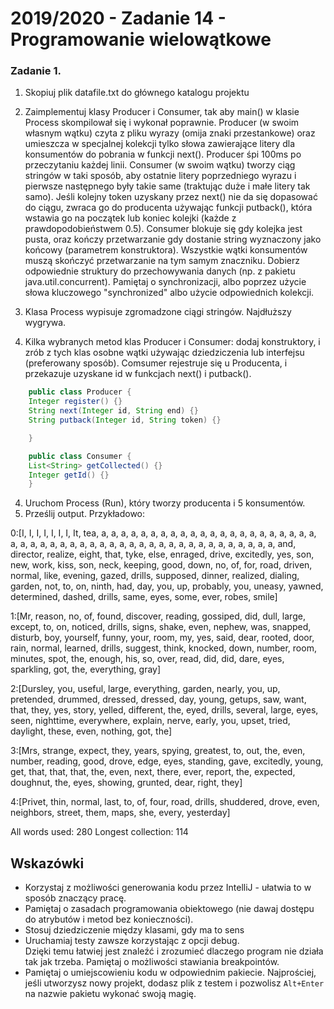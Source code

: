 # 2019/2020 - Zadanie 14 - Programowanie wielowątkowe


### Zadanie 1.

1. Skopiuj plik datafile.txt do głównego katalogu projektu

3. Zaimplementuj klasy Producer i Consumer, tak aby main() w klasie Process skompilował się i wykonał poprawnie.
   Producer (w swoim własnym wątku) czyta z pliku wyrazy (omija znaki przestankowe) oraz umieszcza w specjalnej kolekcji tylko słowa zawierające litery  dla konsumentów do pobrania w funkcji next(). Producer śpi 100ms po przeczytaniu każdej linii.
   Consumer (w swoim wątku) tworzy ciąg stringów w taki sposób, aby ostatnie litery poprzedniego wyrazu i pierwsze następnego były takie same (traktując duże i małe litery tak samo). Jeśli kolejny token uzyskany przez next() nie da się dopasować do ciągu, zwraca go do producenta używając funkcji putback(), która wstawia go na początek lub koniec kolejki (każde z prawdopodobieństwem 0.5).
   Consumer blokuje się gdy kolejka jest pusta, oraz kończy przetwarzanie gdy dostanie string wyznaczony jako końcowy (parametrem konstruktora). Wszystkie wątki konsumentów muszą skończyć przetwarzanie na tym samym znaczniku.
Dobierz odpowiednie struktury do przechowywania danych (np. z pakietu java.util.concurrent). Pamiętaj o synchronizacji, albo poprzez użycie słowa kluczowego "synchronized" albo użycie odpowiednich kolekcji.

4. Klasa Process wypisuje zgromadzone ciągi stringów. Najdłuższy wygrywa.

5. Kilka wybranych metod klas Producer i Consumer: dodaj konstruktory, i zrób z tych klas osobne wątki używając dziedziczenia lub interfejsu (preferowany sposób). Comsumer rejestruje się u Producenta, i przekazuje uzyskane id w funkcjach next() i putback().  

```java
    public class Producer {
	Integer register() {}
	String next(Integer id, String end) {}
	String putback(Integer id, String token) {}

    }
```
```java
    public class Consumer {
	List<String> getCollected() {}
	Integer getId() {}
    }
```
4. Uruchom Process (Run), który tworzy producenta i 5 konsumentów.
5. Prześlij output. Przykładowo:

0:[I, I, I, I, I, I, I, It, tea, a, a, a, a, a, a, a, a, a, a, a, a, a, a, a, a, a, a, a, a, a, a, a, a, a, a, a, a, a, a, a, a, a, a, a, a, a, a, a, a, a, a, a, a, a, a, a, a, a, and, director, realize, eight, that, tyke, else, enraged, drive, excitedly, yes, son, new, work, kiss, son, neck, keeping, good, down, no, of, for, road, driven, normal, like, evening, gazed, drills, supposed, dinner, realized, dialing, garden, not, to, on, ninth, had, day, you, up, probably, you, uneasy, yawned, determined, dashed, drills, same, eyes, some, ever, robes, smile]

1:[Mr, reason, no, of, found, discover, reading, gossiped, did, dull, large, except, to, on, noticed, drills, signs, shake, even, nephew, was, snapped, disturb, boy, yourself, funny, your, room, my, yes, said, dear, rooted, door, rain, normal, learned, drills, suggest, think, knocked, down, number, room, minutes, spot, the, enough, his, so, over, read, did, did, dare, eyes, sparkling, got, the, everything, gray]

2:[Dursley, you, useful, large, everything, garden, nearly, you, up, pretended, drummed, dressed, dressed, day, young, getups, saw, want, that, they, yes, story, yelled, different, the, eyed, drills, several, large, eyes, seen, nighttime, everywhere, explain, nerve, early, you, upset, tried, daylight, these, even, nothing, got, the]

3:[Mrs, strange, expect, they, years, spying, greatest, to, out, the, even, number, reading, good, drove, edge, eyes, standing, gave, excitedly, young, get, that, that, that, the, even, next, there, ever, report, the, expected, doughnut, the, eyes, showing, grunted, dear, right, they]

4:[Privet, thin, normal, last, to, of, four, road, drills, shuddered, drove, even, neighbors, street, them, maps, she, every, yesterday]

All words used: 280
Longest collection: 114



## Wskazówki
- Korzystaj z możliwości generowania kodu przez IntelliJ - ułatwia to w sposób znaczący pracę. 
- Pamiętaj o zasadach programowania obiektowego (nie dawaj dostępu do atrybutów i metod bez konieczności).
- Stosuj dziedziczenie między klasami, gdy ma to sens
- Uruchamiaj testy zawsze korzystając z opcji debug.  
Dzięki temu łatwiej jest znaleźć i zrozumieć dlaczego program nie działa tak jak trzeba.  Pamiętaj o możliwości stawiania breakpointów.
- Pamiętaj o umiejscowieniu kodu w odpowiednim pakiecie. 
Najprościej, jeśli utworzysz nowy projekt, dodasz plik z testem i pozwolisz `Alt+Enter` 
na nazwie pakietu wykonać swoją magię.

